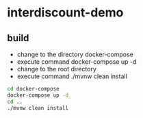 # interdiscount-demo

## build

- change to the directory docker-compose 
- execute command docker-compose up -d
- change to the root directory
- execute command ./mvnw clean install

```bash
cd docker-compose
docker-compose up -d
cd ..
./mvnw clean install
```
